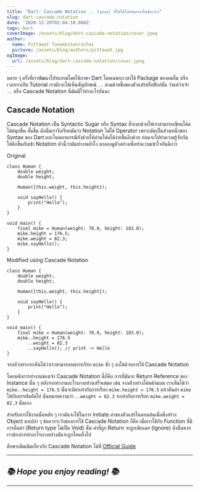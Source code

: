```yaml
---
title: "Dart: Cascade Notation .. (จุดจุด) ที่ไม่ได้ให้เติมคำลงในช่องว่าง"
slug: dart-cascade-notation
date: '2020-12-20T02:04:10.000Z'
tags: Dart
coverImage: /assets/blog/dart-cascade-notation/cover.jpeg
author:
  name: Pittawat Taveekitworachai
  picture: /assets/blog/authors/pittawat.jpg
ogImage:
  url: /assets/blog/dart-cascade-notation/cover.jpeg
---
```


หลาย ๆ ครั้งที่เราพัฒนาโปรแกรมโดยใช้ภาษา Dart โดยเฉพาะเวลาใช้ Package ของคนอื่น หรือเวลาเราเปิด Tutorial เรามักจะได้เห็นสัญลักษณ์ `..` ตามด้วยชื่อของตัวแปรหรือฟังก์ชัน ว่าแต่ว่าเจ้า `..` หรือ Cascade Notation นี่มันมีไว้ทำอะไรกันนะ

## Cascade Notation

Cascade Notation เป็น Syntactic Sugar หรือ Syntax ที่จะมาช่วยให้เราสามารถเขียนโค้ดได้สนุกขึ้น สั้นขึ้น ดังนั้นเราจึงเรียกมันว่า Notation ไม่ใช่ Operator เพราะมันเป็นส่วนหนึ่งของ Syntax ของ Dart และในหลายกรณียังช่วยให้อ่านโค้ดได้ง่ายขึ้นอีกด้วย ก่อนจะไปทำความรู้จักกันให้ลึกขึ้นกับเข้า Notation ตัวนี้ว่ามันทำงานยังไง มาลองดูตัวอย่างเพื่อทำความเข้าใจกันดีกว่า

Original

    class Human {
    	double weight;
        double height;
        
        Human({this.weight, this.height});
        
        void sayHello() {
        	print("Hello");
        }
    }
    
    void main() {
    	final mike = Human(weight: 78.0, height: 183.0);
        mike.height = 176.5;
        mike.weight = 82.3;
        mike.sayHello();
    }

Modified using Cascade Notation

    class Human {
    	double weight;
        double height;
        
        Human({this.weight, this.height});
        
        void sayHello() {
        	print("Hello");
        }
    }
    
    void main() {
    	final mike = Human(weight: 78.0, height: 183.0);
        mike..height = 176.5
        	..weight = 82.3
            ..sayHello(); // print -> Hello
    }

จากตัวอย่างจะเห็นได้ว่าเราสามารถลดการเรียก `mike` ซ้ำ ๆ ลงได้ด้วยการใช้ Cascade Notation

โดยหลักการทำงานของเจ้า Cascade Notation นี้ก็คือ การที่มันจะ Return Reference ของ Instance นั้น ๆ หลังจากทำงานอะไรบางอย่างเสร็จเสมอ เช่น จากตัวอย่างโค้ดด้านบน เราเห็นได้ว่า `mike..height = 176.5` นั้นจะมีค่าเท่ากับการเรียก `mike.height = 176.5` แล้วคืนค่า `mike` ให้กับบรรทัดถัดไป นั่นหมายความว่า `..weight = 82.3` จะเท่ากับการเรียก `mike.weight = 82.3` นั่นเอง

สำหรับการใช้งานนั้นหลัก ๆ เรามันจะใช้ในการ Initiate ค่าของตัวแปรในตอนต้นเมื่อพึ่งสร้าง Object มาเปล่า ๆ ข้อควรระวังของการใช้ Cascade Notation ก็คือ เมื่อเราใช้กับ Function ที่มีการคืนค่า (Return type ไม่เป็น Void) นั้น ค่าที่ถูก Return จะถูกเพิกเฉย (Ignore) ดังนั้นหากเราต้องการค่าอะไรบางอย่างมันจะถูกโยนทิ้งไป

ศึกษาเพิ่มเติมเกี่ยวกับ Cascade Notation ได้ที่ [Official Guide](https://dart.dev/guides/language/language-tour#cascade-notation-)

---

## *******📚 Hope you enjoy reading! 📚*******

---
